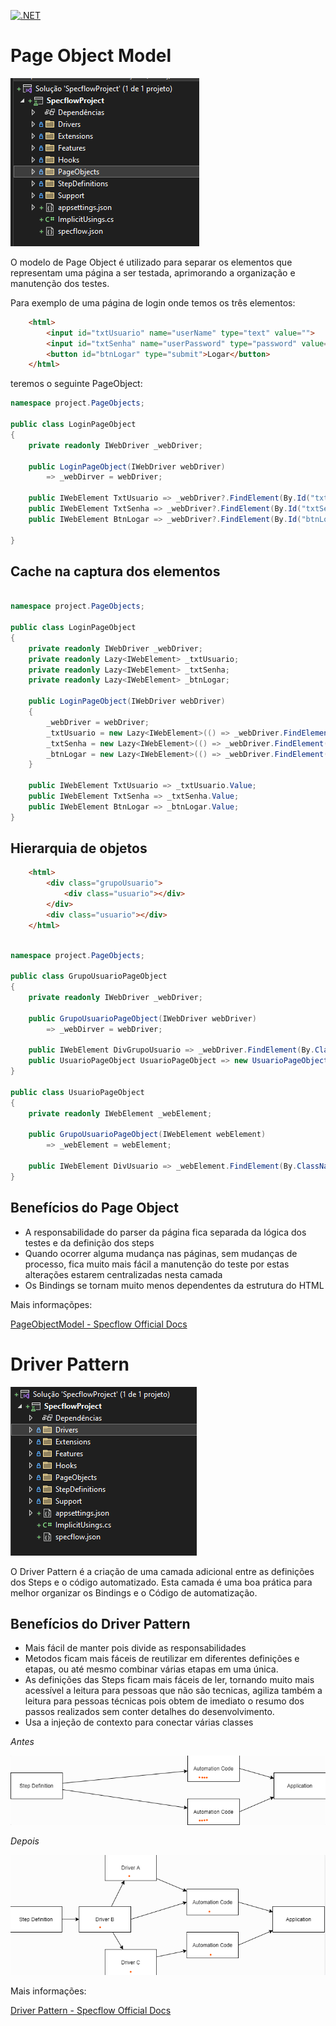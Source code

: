 [![.NET](https://github.com/fpaganini/Core6-Specflow-Selenium-BootstrapProject/actions/workflows/dotnet.yml/badge.svg)](https://github.com/fpaganini/Core6-Specflow-Selenium-BootstrapProject/actions/workflows/dotnet.yml)

# Page Object Model
![picture 4](images/387a1a69d9528f2dc5029623612b5b7cfda03beabb778e818eee9a1e2550f2a9.png)  

O modelo de Page Object é utilizado para separar os elementos que representam uma página a ser testada, aprimorando a organização e manutenção dos testes.

Para exemplo de uma página de login onde temos os três elementos:

```html
    <html>
        <input id="txtUsuario" name="userName" type="text" value="">
        <input id="txtSenha" name="userPassword" type="password" value="">
        <button id="btnLogar" type="submit">Logar</button>
    </html>
```

teremos o seguinte PageObject:

```c#
namespace project.PageObjects;

public class LoginPageObject
{
    private readonly IWebDriver _webDriver;

    public LoginPageObject(IWebDriver webDriver)
        => _webDirver = webDriver;

    public IWebElement TxtUsuario => _webDriver?.FindElement(By.Id("txtUsuario"));
    public IWebElement TxtSenha => _webDriver?.FindElement(By.Id("txtSenha"));
    public IWebElement BtnLogar => _webDriver?.FindElement(By.Id("btnLogar"));

}
```

## Cache na captura dos elementos

```c#

namespace project.PageObjects;

public class LoginPageObject
{
    private readonly IWebDriver _webDriver;
    private readonly Lazy<IWebElement> _txtUsuario;
    private readonly Lazy<IWebElement> _txtSenha;
    private readonly Lazy<IWebElement> _btnLogar;

    public LoginPageObject(IWebDriver webDriver)
    {
        _webDriver = webDriver;
        _txtUsuario = new Lazy<IWebElement>(() => _webDriver.FindElement(By.Id("txtUsuario")));
        _txtSenha = new Lazy<IWebElement>(() => _webDriver.FindElement(By.Id("txtSenha")));
        _btnLogar = new Lazy<IWebElement>(() => _webDriver.FindElement(By.Id("btnLogar")));
    }

    public IWebElement TxtUsuario => _txtUsuario.Value;
    public IWebElement TxtSenha => _txtSenha.Value;
    public IWebElement BtnLogar => _btnLogar.Value;
}

```

## Hierarquia de objetos

```html
    <html>
        <div class="grupoUsuario">
            <div class="usuario"></div>
        </div>
        <div class="usuario"></div>
    </html>
```

```c#

namespace project.PageObjects;

public class GrupoUsuarioPageObject
{
    private readonly IWebDriver _webDriver;

    public GrupoUsuarioPageObject(IWebDriver webDriver)
        => _webDirver = webDriver;

    public IWebElement DivGrupoUsuario => _webDriver.FindElement(By.ClassName("grupoUsuario"));
    public UsuarioPageObject UsuarioPageObject => new UsuarioPageObject(DivGrupoUsuario);
}

public class UsuarioPageObject
{
    private readonly IWebElement _webElement;

    public GrupoUsuarioPageObject(IWebElement webElement)
        => _webElement = webElement;

    public IWebElement DivUsuario => _webElement.FindElement(By.ClassName("usuario"));
}
```

## Benefícios do Page Object

- A responsabilidade do parser da página fica separada da lógica dos testes e da definição dos steps
- Quando ocorrer alguma mudança nas páginas, sem mudanças de processo, fica muito mais fácil a manutenção do teste por estas alterações estarem centralizadas nesta camada
- Os Bindings se tornam muito menos dependentes da estrutura do HTML


Mais informaçõpes:

[PageObjectModel - Specflow Official Docs](https://docs.specflow.org/projects/specflow/en/latest/Guides/PageObjectModel.html)



# Driver Pattern
![picture 1](images/6f95d61adf1ddab02ad878f1860e97ebf537c2af50362788e0c463a815788e56.png)  

O Driver Pattern é a criação de uma camada adicional entre as definições dos Steps e o código automatizado. Esta camada é uma boa prática para melhor organizar os Bindings e o Código de automatização.

## Benefícios do Driver Pattern

- Mais fácil de manter pois divide as responsabilidades
- Metodos ficam mais fáceis de reutilizar em diferentes definições e etapas, ou até mesmo combinar várias etapas em uma única.
- As definições das Steps ficam mais fáceis de ler, tornando muito mais acessível a leitura para pessoas que não são tecnicas, agiliza também a leitura para pessoas técnicas pois obtem de imediato o resumo dos passos realizados sem conter detalhes do desenvolvimento.
- Usa a injeção de contexto para conectar várias classes

*Antes*

![picture 2](images/9ca9307e388cb4bd3dad5039f64773bb5800fdc775862e29da9d27438647e2f5.png)  

*Depois*

![picture 3](images/a86246a56cea03f1381baaf461ff3b2ed90db923057f5964efbf018387bf2f0b.png)  

Mais informações:

[Driver Pattern - Specflow Official Docs](https://docs.specflow.org/projects/specflow/en/latest/Guides/DriverPattern.html)

